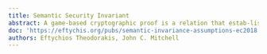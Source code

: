 ```yaml
---
title: Semantic Security Invariant
abstract: A game-based cryptographic proof is a relation that estab-lishes equivalence between probabilistic sequences of actions by real andideal world players. The author of a proof selects ahardness assumptionsystemfor their proof upon which to base their subsequent statements. Inthis paper, we prove the existence of proof-invariant transformations forvarying hardness assumptions. We show that for two systems satisfyingcertain algebraic properties any proof in one system has an equivalentvalid proof in the other. This validates Kurosawa’s remark about theexistence of proof similarities.Our result implies a correspondence between the Learning With Errors(LWE)  problems  and  both  the  Elliptic  Curve  Discrete  Log  problem(ECDLP) and the Discrete Logarithm (DLOG) problem. To illustrate thisresult, we provide a series of example transformations in the appendix. The concrete result of this paper is a prototype proof translation tool.
doc: 'https://eftychis.org/pubs/semantic-invariance-assumptions-ec2018.pdf'
authors: Eftychios Theodorakis, John C. Mitchell
---
```

